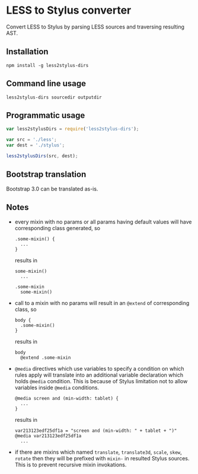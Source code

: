 # LESS to Stylus converter

Convert LESS to Stylus by parsing LESS sources and traversing resulting AST.

## Installation

```shell
npm install -g less2stylus-dirs
```

## Command line usage

```shell
less2stylus-dirs sourcedir outputdir
```

## Programmatic usage

```js
var less2stylusDirs = require('less2stylus-dirs');

var src = './less';
var dest = './stylus';

less2stylusDirs(src, dest);
```

## Bootstrap translation

Bootstrap 3.0 can be translated as-is.

## Notes

  * every mixin with no params or all params having default values will have
    corresponding class generated, so

        .some-mixin() {
          ...
        }

    results in

        some-mixin()
          ...

        .some-mixin
          some-mixin()

  * call to a mixin with no params will result in an `@extend` of corresponding
    class, so

        body {
          .some-mixin()
        }

    results in

        body
          @extend .some-mixin

  * `@media` directives which use variables to specify a condition on which
    rules apply will translate into an additional variable declaration which
    holds `@media` condition. This is because of Stylus limitation not to allow
    variables inside `@media` conditions.

        @media screen and (min-width: tablet) {
          ...
        }

    results in

        var213123edf25df1a = "screen and (min-width: " + tablet + ")"
        @media var213123edf25df1a
          ...

  * if there are mixins which named `translate`, `translate3d`, `scale`, `skew`,
    `rotate` then they will be prefixed with `mixin-` in resulted Stylus
    sources. This is to prevent recursive mixin invokations.
